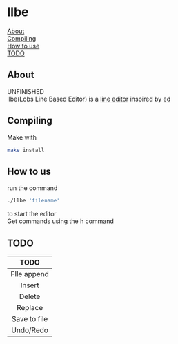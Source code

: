 # llbe
[About](##About) \
[Compiling](##Compiling) \
[How to use](#how-to-us) \
[TODO](#TOD)
## About
UNFINISHED \
llbe(Lobs Line Based Editor) is a [line editor](https://en.wikipedia.org/wiki/Line_editor) inspired by [ed](https://en.wikipedia.org/wiki/Ed_(software)) 

## Compiling
Make with 
```sh
make install
```

## How to us 
run the command 
```sh
./llbe 'filename'
```
to start the editor \
Get commands using the h command 

## TODO
| TODO |
| :---: |
| FIle append |
| Insert |
| Delete |
| Replace |
| Save to file |
| Undo/Redo |

